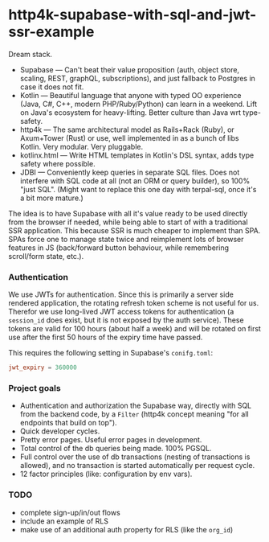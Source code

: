 http4k-supabase-with-sql-and-jwt-ssr-example
============================================

Dream stack.

* Supabase — Can't beat their value proposition (auth, object store, scaling, REST, graphQL, subscriptions), and just fallback to Postgres in case it does not fit.
* Kotlin — Beautiful language that anyone with typed OO experience (Java, C#, C++, modern PHP/Ruby/Python) can learn in a weekend. Lift on Java's ecosystem for heavy-lifting. Better culture than Java wrt type-safety.
* http4k — The same architectural model as Rails+Rack (Ruby), or Axum+Tower (Rust) or <many other> use, well implemented in as a bunch of libs Kotlin. Very modular. Very pluggable.
* kotlinx.html — Write HTML templates in Kotlin's DSL syntax, adds type safety where possible.
* JDBI — Conveniently keep queries in separate SQL files. Does not interfere with SQL code at all (not an ORM or query builder), so 100% "just SQL". (Might want to replace this one day with terpal-sql, once it's a bit more mature.)

The idea is to have Supabase with all it's value ready to be used directly from the browser if needed, while being able to start of with a traditional SSR application.
This because SSR is much cheaper to implement than SPA. SPAs force one to manage state twice and reimplement lots of browser features in JS (back/forward button behaviour, while remembering scroll/form state, etc.).


### Authentication

We use JWTs for authentication. Since this is primarily a server side rendered application, the rotating refresh token scheme is not useful for us.
Therefor we use long-lived JWT access tokens for authentication (a `session_id` does exist, but it is not exposed by the auth service).
These tokens are valid for 100 hours (about half a week) and will be rotated on first use after the first 50 hours of the expiry time have passed.

This requires the following setting in Supabase's `conifg.toml`:

```toml
jwt_expiry = 360000
```


### Project goals

* Authentication and authorization the Supabase way, directly with SQL from the backend code, by a `Filter` (http4k concept meaning "for all endpoints that build on top").
* Quick developer cycles.
* Pretty error pages. Useful error pages in development.
* Total control of the db queries being made. 100% PGSQL.
* Full control over the use of db transactions (nesting of transactions is allowed), and no transaction is started automatically per request cycle.
* 12 factor principles (like: configuration by env vars).


### TODO

* complete sign-up/in/out flows
* include an example of RLS
* make use of an additional auth property for RLS (like the `org_id`)
